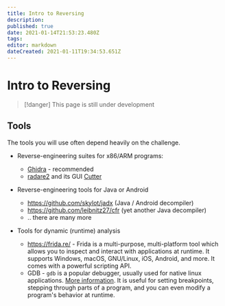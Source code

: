 ```yaml
---
title: Intro to Reversing
description: 
published: true
date: 2021-01-14T21:53:23.480Z
tags: 
editor: markdown
dateCreated: 2021-01-11T19:34:53.651Z
---
```


# Intro to Reversing

> [!danger]
> This page is still under development

## Tools

The tools you will use often depend heavily on the challenge.

- Reverse-engineering suites for x86/ARM programs:
  - [Ghidra](https://ghidra-sre.org/) - recommended
  - [radare2](https://rada.re/n/) and its GUI [Cutter](https://cutter.re/)
  

- Reverse-engineering tools for Java or Android
  - https://github.com/skylot/jadx (Java / Android decompiler)
  - https://github.com/leibnitz27/cfr (yet another Java decompiler)
  - .. there are many more
  
- Tools for dynamic (runtime) analysis 
  - https://frida.re/ - Frida is a multi-purpose, multi-platform tool which allows you to inspect and interact with applications at runtime. It supports Windows, macOS, GNU/Linux, iOS, Android, and more. It comes with a powerful scripting API.
  - GDB - `gdb` is a popular debugger, usually used for native linux applications. [More information](https://phoenix.goucher.edu/~kelliher/s2016/cs311/gdb-tutorial-handout.pdf). It is useful for setting breakpoints, stepping through parts of a program, and you can even modify a program's behavior at runtime.
